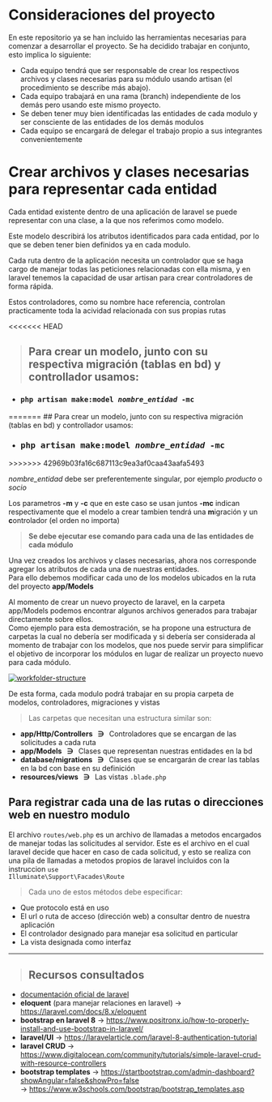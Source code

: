 
# Consideraciones del proyecto

En este repositorio ya se han incluido las herramientas necesarias para comenzar a desarrollar el proyecto. Se ha decidido trabajar en conjunto, esto implica lo siguiente:
   - Cada equipo tendrá que ser responsable de crear los respectivos archivos y clases necesarias para su módulo usando artisan (el procedimiento se describe más abajo).
   - Cada equipo trabajará en una rama (branch) independiente de los demás pero usando este mismo proyecto.
   - Se deben tener muy bien identificadas las entidades de cada modulo y ser consciente de las entidades de los demás modulos
   - Cada equipo se encargará de delegar el trabajo propio a sus integrantes convenientemente

# Crear archivos y clases necesarias para representar cada entidad 

Cada entidad existente dentro de una aplicación de laravel se puede representar con una clase, a la que nos referimos como modelo.

Este modelo describirá los atributos identificados para cada entidad, por lo que se deben tener bien definidos ya en cada modulo.

Cada ruta dentro de la aplicación necesita un controlador que se haga cargo de manejar todas las peticiones relacionadas con ella misma, y en laravel tenemos la capacidad de usar artisan para crear controladores de forma rápida.

Estos controladores, como su nombre hace referencia, controlan practicamente toda la acividad relacionada con sus propias rutas

<<<<<<< HEAD
> ## Para crear un modelo, junto con su respectiva migración (tablas en bd) y controllador usamos:
<ul><li><h3><code>php artisan make:model <i>nombre_entidad</i> -mc </code></h3></li></ul>
=======
## Para crear un modelo, junto con su respectiva migración (tablas en bd) y controllador usamos:
<ul><li><h3><pre>php artisan make:model <i>nombre_entidad</i> -mc </pre></h3></li></ul>
>>>>>>> 42969b03fa16c687113c9ea3af0caa43aafa5493

<i>nombre_entidad</i> debe ser preferentemente singular, por ejemplo <i>producto</i> o <i>socio</i>

Los parametros **-m** y **-c** que en este caso se usan juntos **-mc** indican respectivamente que el modelo a crear tambien tendrá una **m**igración y un **c**ontrolador (el orden no importa)

> <b>Se debe ejecutar ese comando para cada una de las entidades de cada módulo</b>

Una vez creados los archivos y clases necesarias, ahora nos corresponde agregar los atributos de cada una de nuestras entidades.<br>
Para ello debemos modificar cada uno de los modelos ubicados en la ruta del proyecto <b>app/Models</b>

Al momento de crear un nuevo proyecto de laravel, en la carpeta app/Models podemos encontrar algunos archivos generados para trabajar directamente sobre ellos.   
Como ejemplo para esta demostración, se ha propone una estructura de carpetas la cual no debería ser modificada y si debería ser considerada al momento de trabajar con los modelos, que nos puede servir para simplificar el objetivo de incorporar los módulos en lugar de realizar un proyecto nuevo para cada módulo.

<a href="https://imgbb.com/"><img src="https://i.ibb.co/x2ST6yz/workfolder-structure.jpg" alt="workfolder-structure" border="0"></a>

De esta forma, cada modulo podrá trabajar en su propia carpeta de modelos, controladores, migraciones y vistas

> Las carpetas que necesitan una estructura similar son:
   -  **app/Http/Controllers &nbsp; &ni; &nbsp;**  Controladores que se encargan de las solicitudes a cada ruta
   -  **app/Models &nbsp; &ni; &nbsp;**            Clases que representan nuestras entidades en la bd
   -  **database/migrations &nbsp; &ni; &nbsp;**   Clases que se encargarán de crear las tablas en la bd con base en su definición
   -  **resources/views &nbsp; &ni; &nbsp;**       Las vistas <code>.blade.php</code> 

## Para registrar cada una de las rutas o direcciones web en nuestro modulo

El archivo <code>routes/web.php</code> es un archivo de llamadas a metodos encargados de manejar todas las solicitudes al servidor. Este es el archivo en el cual laravel decide que hacer en caso de cada solicitud, y esto se realiza con una pila de llamadas a metodos propios de laravel incluidos con la instruccion <code>use Illuminate\Support\Facades\Route</code>

> Cada uno de estos métodos debe especificar: 
   -  Que protocolo está en uso
   -  El url o ruta de acceso (dirección web) a consultar dentro de nuestra aplicación
   -  El controlador designado para manejar esa solicitud en particular
   -  La vista designada como interfaz
<hr>

> ## Recursos consultados
   -  [documentación oficial de laravel](https://laravel.com/docs) 
   - **eloquent** (para manejar relaciones en laravel)
	-> https://laravel.com/docs/8.x/eloquent
   - **bootstrap en laravel 8**
	-> https://www.positronx.io/how-to-properly-install-and-use-bootstrap-in-laravel/
   - **laravel/UI**
	-> https://laravelarticle.com/laravel-8-authentication-tutorial
   - **laravel CRUD**
	-> https://www.digitalocean.com/community/tutorials/simple-laravel-crud-with-resource-controllers
   - **bootstrap templates**
      -> https://startbootstrap.com/admin-dashboard?showAngular=false&showPro=false<br>
	   -> https://www.w3schools.com/bootstrap/bootstrap_templates.asp


